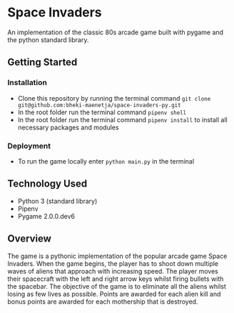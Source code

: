 # Space Invaders
An implementation of the classic 80s arcade game built with pygame and the python standard library.

## Getting Started
### Installation
- Clone this repository by running the terminal command `git clone git@github.com:bheki-maenetja/space-invaders-py.git`
- In the root folder run the terminal command `pipenv shell`
- In the root folder run the terminal command `pipenv install` to install all necessary packages and modules

### Deployment
- To run the game locally enter `python main.py` in the terminal

## Technology Used
- Python 3 (standard library)
- Pipenv
- Pygame 2.0.0.dev6

## Overview
The game is a pythonic implementation of the popular arcade game Space Invaders. When the game begins, the player has to shoot down multiple waves of aliens that approach with increasing speed. The player moves their spacecraft with the left and right arrow keys whilst firing bullets with the spacebar. The objective of the game is to eliminate all the aliens whilst losing as few lives as possible. Points are awarded for each alien kill and bonus points are awarded for each mothership that is destroyed.
